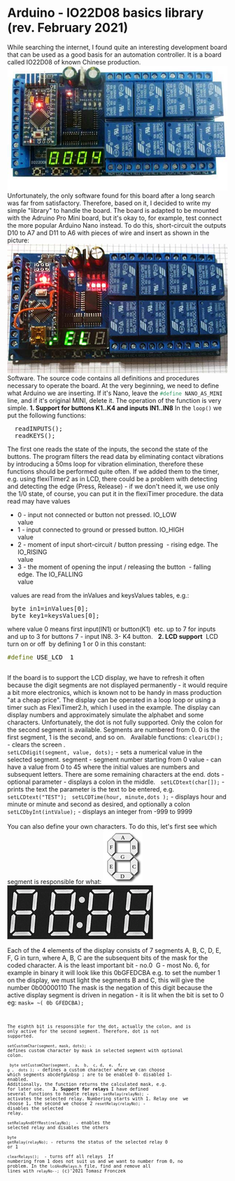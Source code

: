 <h1>Arduino - IO22D08 basics library (rev. February 2021)</h1>
While searching the internet, I found quite an interesting development board that can be used as a good basis for an automation controller. It is a board called IO22D08 of known Chinese production.
<img src="img/IO22D08.jpg" >
Unfortunately, the only software found for this board after a long search was far from satisfactory. Therefore, based on it, I decided to write my simple "library" to handle the board.
The board is adapted to be mounted with the Adruino Pro Mini board, but it's okay to, for example, test connect the more popular Arduino Nano instead. To do this, short-circuit the outputs D10 to A7 and D11 to A6 with pieces of wire and insert as shown in the picture:
<img src="img/IO22D08-NANO.jpg">
Software.
The source code contains all definitions and procedures necessary to operate the board.
At the very beginning, we need to define what Arduino we are inserting. If it's Nano, leave the <code><span style="color: #339966;">#define</span> NANO_AS_MINI</code> line, and if it's original MINI, delete it.
The operation of the function is very simple.
<strong>1. Support for buttons K1..K4 and inputs IN1..IN8</strong>
In the <code>loop()</code> we put the following functions:
<pre>&nbsp; readINPUTS();<br>&nbsp; readKEYS();</pre>
The first one reads the state of the inputs, the second the state of the buttons. The program filters the read data by eliminating contact vibrations by introducing a 50ms loop for vibration elimination, therefore these functions should be performed quite often. If we added them to the timer, e.g. using flexiTimer2 as in LCD, there could be a problem with detecting and detecting the edge (Press, Release) - if we don't need it, we use only the 1/0 state, of course, you can put it in the flexiTimer procedure.
the data read may have values
<ul>
<li>0 - input not connected or button not pressed. IO_LOW</li> value
<li>1 - input connected to ground or pressed button. IO_HIGH</li> value
<li>2 - moment of input short-circuit / button pressing&nbsp; - rising edge. The IO_RISING</li> value
<li >3 - the moment of opening the input / releasing the button&nbsp; - falling edge. The IO_FALLING</li> value
</ul>
&nbsp;
values are read from the inValues and keysValues tables, e.g.:
<pre>&nbsp;byte in1=inValues[0]; <br>&nbsp;byte key1=keysValues[0]; </pre>
where value 0 means first input(IN1) or button(K1)&nbsp; etc. up to 7 for inputs and up to 3 for buttons 7 - input IN8. 3- K4 button.
&nbsp;
<strong>2. LCD support</strong>
&nbsp;LCD turn on or off&nbsp; by defining 1 or 0 in this constant:
<pre><span style="color: #5e6d03;">#define</span> <span style="color: #000000;">USE_LCD</span> <span style="color: #000000;"> 1</span>

</pre>
If the board is to support the LCD display, we have to refresh it often because the digit segments are not displayed permanently - it would require a bit more electronics, which is known not to be handy in mass production "at a cheap price".
The display can be operated in a loop loop or using a timer such as FlexiTimer2.h, which I used in the example.
The display can display numbers and approximately simulate the alphabet and some characters.
Unfortunately, the dot is not fully supported. Only the colon for the second segment is available.
Segments are numbered from 0. 0 is the first segment, 1 is the second, and so on.
&nbsp;
Available functions:
<code>clearLCD();</code> - clears the screen .
<br><code>setLCDdigit(segment, value, dots);</code> - sets a numerical value in the selected segment.
segment - segment number starting from 0
value - can have a value from 0 to 45 where the initial values are numbers and subsequent letters. There are some remaining characters at the end.
dots - optional parameter - displays a colon in the middle.
&nbsp;
<code>setLCDtext(char[]);</code> - prints the text
the parameter is the text to be entered, e.g. <code>setLCDtext("TEST");</code>
&nbsp;
<code>setLCDTime(hour, minute,dots );</code> - displays hour and minute or minute and second as desired, and optionally a colon
<br><code>setLCDbyInt(intValue);</code> - displays an integer from -999 to 9999<br><br>You can also define your own characters. To do this, let's first see which segment is responsible for what:
<img class="cimg" src="img/7seg.png" alt="">
<img class="cimg" src="img/4x7seg.png" alt="">

Each of the 4 elements of the display consists of 7 segments A, B, C, D, E, F, G in turn, where A, B, C are the subsequent bits of the mask for the coded character. A is the least important bit - no.0&nbsp; G - most No. 6, for example in binary it will look like this 0bGFEDCBA
e.g. to set the number 1 on the display, we must light the segments B and C, this will give the number 0b00000110
The mask is the negation of this digit because the active display segment is driven in negation - it is lit when the bit is set to 0
eg: <code>mask= ~( 0b GFEDCBA);<code>
  
The eighth bit is responsible for the dot, actually the colon, and is only active for the second segment. Therefore, dot is not supported.<br><br><code>setCustomChar(segment, mask, dots);</code> - defines custom character by mask in selected segment with optional colon.<br><br><code> byte setCustomChar(segment,&nbsp; a,&nbsp; b,&nbsp; c, d,&nbsp; e,&nbsp; f,&nbsp; g ,&nbsp; dots );</code> - defines a custom character where we can choose which segments abcdefg&nbsp ; are to be enabled 0- disabled 1- enabled.<br>Additionally, the function returns the calculated mask, e.g. for later use.
&nbsp;
<strong>3. Support for relays</strong>
I have defined several functions to handle relays:
<code>setRelay(relayNo);</code> - activates the selected relay. Numbering starts with 1. Relay one&nbsp; we choose 1, the second we choose 2
<code>resetRelay(relayNo);</code> - disables the selected relay.<br><br><code>setRelayAndOffRest(relayNo);</code>&nbsp; - enables the selected relay and disables the others<br><br><code>byte getRelay(relayNo);</code> - returns the status of the selected relay 0 or 1<br><br><code>clearRelays();</code >&nbsp; - turns off all relays
&nbsp;If numbering from 1 does not suit us and we want to number from 0, no problem. In the <code>lcdAndRelays.h</code> file, find and remove all lines with <code>relayNo--;</code>
  (c)'2021 Tomasz Fronczek
